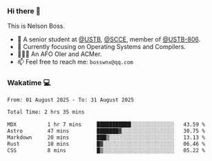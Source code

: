 ### Hi there 👋

<!--
**bosswnx/bosswnx** is a ✨ _special_ ✨ repository because its `README.md` (this file) appears on your GitHub profile.

Here are some ideas to get you started:

- 🔭 I’m currently working on ...
- 🌱 I’m currently learning ...
- 👯 I’m looking to collaborate on ...
- 🤔 I’m looking for help with ...
- 💬 Ask me about ...
- 📫 How to reach me: ...
- 😄 Pronouns: ...
- ⚡ Fun fact: ...
-->

This is Nelson Boss.

- 🏫 A senior student at [@USTB](https://www.ustb.edu.cn/), [@SCCE](https://scce.ustb.edu.cn/), member of [@USTB-806](https://ustb-806.github.io/).
- 🌱 Currently focusing on Operating Systems and Compilers.
- 🧑🏻‍💻 An AFO OIer and ACMer.
- 📫 Feel free to reach me: `bosswnx@qq.com`

### Wakatime 💻

<!--START_SECTION:waka-->

```txt
From: 01 August 2025 - To: 31 August 2025

Total Time: 2 hrs 35 mins

MDX          1 hr 7 mins     ███████████░░░░░░░░░░░░░░   43.59 %
Astro        47 mins         ███████▓░░░░░░░░░░░░░░░░░   30.75 %
Markdown     20 mins         ███▒░░░░░░░░░░░░░░░░░░░░░   13.13 %
Rust         10 mins         █▓░░░░░░░░░░░░░░░░░░░░░░░   06.46 %
CSS          8 mins          █▒░░░░░░░░░░░░░░░░░░░░░░░   05.22 %
```

<!--END_SECTION:waka-->
